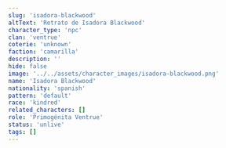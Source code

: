 ```yaml
---
slug: 'isadora-blackwood'
altText: 'Retrato de Isadora Blackwood'
character_type: 'npc'
clan: 'ventrue'
coterie: 'unknown'
faction: 'camarilla'
description: ''
hide: false
image: '../../assets/character_images/isadora-blackwood.png'
name: 'Isadora Blackwood'
nationality: 'spanish'
pattern: 'default'
race: 'kindred'
related_characters: []
role: 'Primogénita Ventrue'
status: 'unlive'
tags: []
---
```

